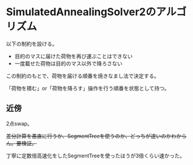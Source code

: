 # SimulatedAnnealingSolver2のアルゴリズム

以下の制約を設ける。

- 目的のマスに届けた荷物を再び運ぶことはできない
- 一度載せた荷物は目的のマス以外で降ろさない

この制約のもとで、荷物を届ける順番を焼きなまし法で決定する。

「荷物を積む」or「荷物を降ろす」操作を行う順番を状態として持つ。

## 近傍
2点swap。

~~差分計算を愚直に行うか、SegmentTreeを使うのか、どっちが速いのかわからん。要検証。~~

丁寧に定数倍高速化をしたSegmentTreeを使ったほうが3倍くらい速かった。
